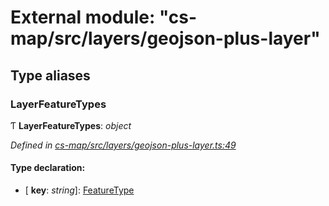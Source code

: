 # External module: "cs-map/src/layers/geojson-plus-layer"

## Type aliases

###  LayerFeatureTypes

Ƭ **LayerFeatureTypes**: *object*

*Defined in [cs-map/src/layers/geojson-plus-layer.ts:49](https://github.com/RichardHovenkamp/csnext/blob/6deb7f51/packages/cs-map/src/layers/geojson-plus-layer.ts#L49)*

#### Type declaration:

* \[ **key**: *string*\]: [FeatureType](../classes/_cs_map_src_classes_feature_type_.featuretype.md)
